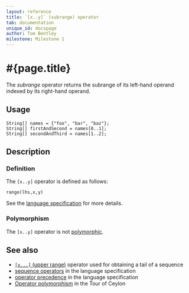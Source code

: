```yaml
---
layout: reference
title: `[x..y]` (subrange) operator
tab: documentation
unique_id: docspage
author: Tom Bentley
milestone: Milestone 1
---
```


# #{page.title}

The *subrange* operator returns the subrange of its left-hand operand
indexed by its right-hand operand.

## Usage 

    String[] names = {"foo", "bar", "baz"};
    String[] firstAndSecond = names[0..1];
    String[] secondAndThird = names[1..2];

## Description

### Definition

The `[x..y]` operator is defined as follows:

    range(lhs,x,y)

See the [language specification](#{site.urls.spec}#listmap) for 
more details.

### Polymorphism

The `[x..y]` operator is not [polymorphic](/documentation/reference/operator/operator-polymorphism). 

## See also

* [`[x...]` (upper range)](../upper-range) operator used for obtaining a tail of a sequence
* [sequence operators](#{site.urls.spec}#listmap) in the 
  language specification
* [operator precedence](#{site.urls.spec}#operatorprecedence) in the 
  language specification
* [Operator polymorphism](/documentation/tour/language-module/#operator_polymorphism) 
  in the Tour of Ceylon

